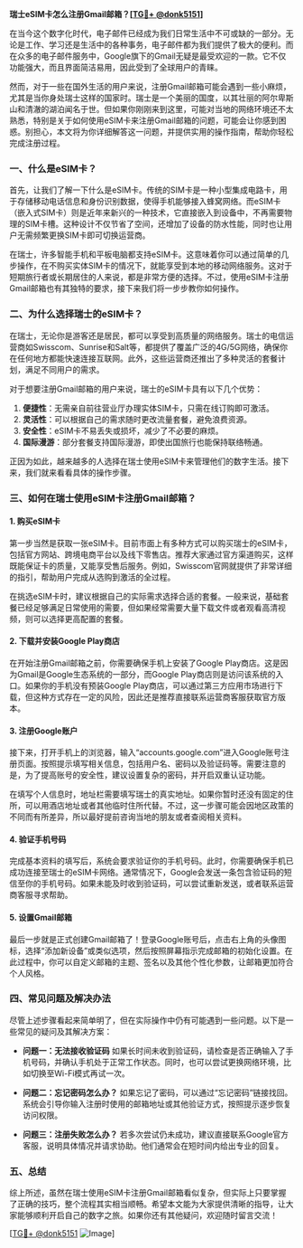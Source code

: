 **瑞士eSIM卡怎么注册Gmail邮箱？[[TG💪+ @donk5151](https://t.me/s/donk5151)]**

在当今这个数字化时代，电子邮件已经成为我们日常生活中不可或缺的一部分。无论是工作、学习还是生活中的各种事务，电子邮件都为我们提供了极大的便利。而在众多的电子邮件服务中，Google旗下的Gmail无疑是最受欢迎的一款。它不仅功能强大，而且界面简洁易用，因此受到了全球用户的青睐。

然而，对于一些在国外生活的用户来说，注册Gmail邮箱可能会遇到一些小麻烦，尤其是当你身处瑞士这样的国家时。瑞士是一个美丽的国度，以其壮丽的阿尔卑斯山和清澈的湖泊闻名于世。但如果你刚刚来到这里，可能对当地的网络环境还不太熟悉，特别是关于如何使用eSIM卡来注册Gmail邮箱的问题，可能会让你感到困惑。别担心，本文将为你详细解答这一问题，并提供实用的操作指南，帮助你轻松完成注册过程。

### 一、什么是eSIM卡？

首先，让我们了解一下什么是eSIM卡。传统的SIM卡是一种小型集成电路卡，用于存储移动电话信息和身份识别数据，使得手机能够接入蜂窝网络。而eSIM卡（嵌入式SIM卡）则是近年来新兴的一种技术，它直接嵌入到设备中，不再需要物理的SIM卡槽。这种设计不仅节省了空间，还增加了设备的防水性能，同时也让用户无需频繁更换SIM卡即可切换运营商。

在瑞士，许多智能手机和平板电脑都支持eSIM卡。这意味着你可以通过简单的几步操作，在不购买实体SIM卡的情况下，就能享受到本地的移动网络服务。这对于短期旅行者或长期居住的人来说，都是非常方便的选择。不过，使用eSIM卡注册Gmail邮箱也有其独特的要求，接下来我们将一步步教你如何操作。

### 二、为什么选择瑞士的eSIM卡？

在瑞士，无论你是游客还是居民，都可以享受到高质量的网络服务。瑞士的电信运营商如Swisscom、Sunrise和Salt等，都提供了覆盖广泛的4G/5G网络，确保你在任何地方都能快速连接互联网。此外，这些运营商还推出了多种灵活的套餐计划，满足不同用户的需求。

对于想要注册Gmail邮箱的用户来说，瑞士的eSIM卡具有以下几个优势：

1. **便捷性**：无需亲自前往营业厅办理实体SIM卡，只需在线订购即可激活。
2. **灵活性**：可以根据自己的需求随时更改流量套餐，避免浪费资源。
3. **安全性**：eSIM卡不易丢失或损坏，减少了不必要的麻烦。
4. **国际漫游**：部分套餐支持国际漫游，即使出国旅行也能保持联络畅通。

正因为如此，越来越多的人选择在瑞士使用eSIM卡来管理他们的数字生活。接下来，我们就来看看具体的操作步骤。

### 三、如何在瑞士使用eSIM卡注册Gmail邮箱？

#### 1. 购买eSIM卡

第一步当然是获取一张eSIM卡。目前市面上有多种方式可以购买瑞士的eSIM卡，包括官方网站、跨境电商平台以及线下零售店。推荐大家通过官方渠道购买，这样既能保证卡的质量，又能享受售后服务。例如，Swisscom官网就提供了非常详细的指引，帮助用户完成从选购到激活的全过程。

在挑选eSIM卡时，建议根据自己的实际需求选择合适的套餐。一般来说，基础套餐已经足够满足日常使用的需要，但如果经常需要大量下载文件或者观看高清视频，则可以选择更高配置的套餐。

#### 2. 下载并安装Google Play商店

在开始注册Gmail邮箱之前，你需要确保手机上安装了Google Play商店。这是因为Gmail是Google生态系统的一部分，而Google Play商店则是访问该系统的入口。如果你的手机没有预装Google Play商店，可以通过第三方应用市场进行下载，但这种方式存在一定的风险，因此还是推荐直接联系运营商客服获取官方版本。

#### 3. 注册Google账户

接下来，打开手机上的浏览器，输入“accounts.google.com”进入Google账号注册页面。按照提示填写相关信息，包括用户名、密码以及验证码等。需要注意的是，为了提高账号的安全性，建议设置复杂的密码，并开启双重认证功能。

在填写个人信息时，地址栏需要填写瑞士的真实地址。如果你暂时还没有固定的住所，可以用酒店地址或者其他临时住所代替。不过，这一步骤可能会因地区政策的不同而有所差异，所以最好提前咨询当地的朋友或者查阅相关资料。

#### 4. 验证手机号码

完成基本资料的填写后，系统会要求验证你的手机号码。此时，你需要确保手机已成功连接至瑞士的eSIM卡网络。通常情况下，Google会发送一条包含验证码的短信至你的手机号码。如果未能及时收到验证码，可以尝试重新发送，或者联系运营商客服寻求帮助。

#### 5. 设置Gmail邮箱

最后一步就是正式创建Gmail邮箱了！登录Google账号后，点击右上角的头像图标，选择“添加新设备”或类似选项，然后按照屏幕指示完成邮箱的初始化设置。在此过程中，你可以自定义邮箱的主题、签名以及其他个性化参数，让邮箱更加符合个人风格。

### 四、常见问题及解决办法

尽管上述步骤看起来简单明了，但在实际操作中仍有可能遇到一些问题。以下是一些常见的疑问及其解决方案：

- **问题一：无法接收验证码**
  如果长时间未收到验证码，请检查是否正确输入了手机号码，并确认手机处于正常工作状态。同时，也可以尝试更换网络环境，比如切换至Wi-Fi模式再试一次。

- **问题二：忘记密码怎么办？**
  如果忘记了密码，可以通过“忘记密码”链接找回。系统会引导你输入注册时使用的邮箱地址或其他验证方式，按照提示逐步恢复访问权限。

- **问题三：注册失败怎么办？**
  若多次尝试仍未成功，建议直接联系Google官方客服，说明具体情况并请求协助。他们通常会在短时间内给出专业的回复。

### 五、总结

综上所述，虽然在瑞士使用eSIM卡注册Gmail邮箱看似复杂，但实际上只要掌握了正确的技巧，整个流程其实相当顺畅。希望本文能为大家提供清晰的指导，让大家能够顺利开启自己的数字之旅。如果你还有其他疑问，欢迎随时留言交流！

[[TG💪+ @donk5151](https://t.me/s/donk5151) ![Image](https://i.postimg.cc/rwNCRYN7/Snipaste-2025-04-30-17-27-05.png)]